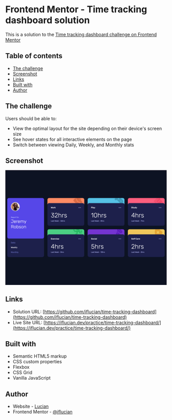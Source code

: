 # Frontend Mentor - Time tracking dashboard solution

This is a solution to the [Time tracking dashboard challenge on Frontend Mentor](https://www.frontendmentor.io/challenges/time-tracking-dashboard-UIQ7167Jw)

## Table of contents

- [The challenge](#the-challenge)
- [Screenshot](#screenshot)
- [Links](#links)
- [Built with](#built-with)
- [Author](#author)

## The challenge

Users should be able to:

- View the optimal layout for the site depending on their device's screen size
- See hover states for all interactive elements on the page
- Switch between viewing Daily, Weekly, and Monthly stats

## Screenshot

![](./screenshot.jpeg)

## Links

- Solution URL: [https://github.com/iflucian/time-tracking-dashboard](https://github.com/iflucian/time-tracking-dashboard)
- Live Site URL: [https://iflucian.dev/practice/time-tracking-dashboard/](https://iflucian.dev/practice/time-tracking-dashboard/)

## Built with

- Semantic HTML5 markup
- CSS custom properties
- Flexbox
- CSS Grid
- Vanilla JavaScript

## Author

- Website - [Lucian](https://www.iflucian.dev)
- Frontend Mentor - [@iflucian](https://www.frontendmentor.io/profile/iflucian)
